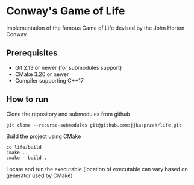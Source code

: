 # Conway's Game of Life
Implementation of the famous Game of Life devised by the John Horton Conway
## Prerequisites
- Git 2.13 or newer (for submodules support)
- CMake 3.20 or newer
- Compiler supporting C++17
## How to run
Clone the repository and submodules from github
```
git clone --recurse-submodules git@github.com:jjkasprzak/life.git
```
Build the project using CMake
```
cd life/build
cmake ..
cmake --build .
```
Locate and run the executable (location of executable can vary based on generator used by CMake)


